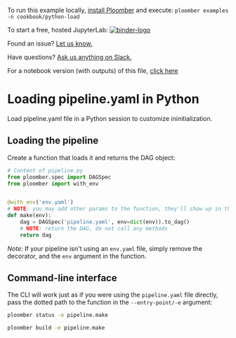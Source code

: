 <!-- start header -->
To run this example locally, [install Ploomber](https://ploomber.readthedocs.io/en/latest/get-started/install.html) and execute: `ploomber examples -n cookbook/python-load`

To start a free, hosted JupyterLab: [![binder-logo](https://mybinder.org/badge_logo.svg)](https://mybinder.org/v2/gh/ploomber/binder-env/main?urlpath=git-pull%3Frepo%3Dhttps%253A%252F%252Fgithub.com%252Fploomber%252Fprojects%26urlpath%3Dlab%252Ftree%252Fprojects%252Fcookbook/python-load%252FREADME.ipynb%26branch%3Dmaster)

Found an issue? [Let us know.](https://github.com/ploomber/projects/issues/new?title=cookbook/python-load%20issue)

Have questions? [Ask us anything on Slack.](http://community.ploomber.io/)

For a notebook version (with outputs) of this file, [click here](https://github.com/ploomber/projects/blob/master/cookbook/python-load/README.ipynb)
<!-- end header -->



# Loading pipeline.yaml in Python

<!-- start description -->
Load pipeline.yaml file in a Python session to customize ininitialization.
<!-- end description -->

## Loading the pipeline

Create a function that loads it and returns the DAG object:

<!-- #md -->
```python
# Content of pipeline.py
from ploomber.spec import DAGSpec
from ploomber import with_env


@with_env('env.yaml')
# NOTE: you may add other params to the function, they'll show up in the cli
def make(env):
    dag = DAGSpec('pipeline.yaml', env=dict(env)).to_dag()
    # NOTE: return the DAG, do not call any methods
    return dag

```
<!-- #endmd -->

*Note:* If your pipeline isn't using an `env.yaml` file, simply remove the decorator, and the `env` argument in the function.


## Command-line interface

The CLI will work just as if you were using the `pipeline.yaml` file directly, pass the dotted path to the function in the `--entry-point/-e` argument:

```sh
ploomber status -e pipeline.make
```

```sh
ploomber build -e pipeline.make
```